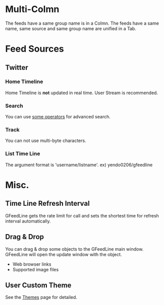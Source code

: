 # Multi-Colmn #

The feeds have a same group name is in a Colmn.
The feeds have a same name, same source and same group name are unified in a Tab.

# Feed Sources #

## Twitter ##

### Home Timeline ###

Home Timeline is **not** updated in real time.
User Stream is recommended.

### Search ###

You can use
[some operators](https://twitter.com/#!/search-home) for advanced search.

### Track ###

You can not use multi-byte characters.

### List Time Line ###

The argument format is 'username/listname'. ex) yendo0206/gfeedline


# Misc. #

## Time Line Refresh Interval ##

GFeedLine gets the rate limit for call and sets the shortest time for refresh
interval automatically.

## Drag & Drop ##

You can drag & drop some objects to the GFeedLine main window.
GFeedLine will open the update window with the object.

  * Web browser links
  * Supported image files

## User Custom Theme ##

See the [Themes](Themes.md) page for detailed.